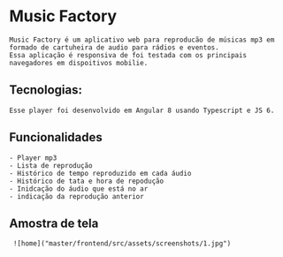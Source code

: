 # Music Factory
    Music Factory é um aplicativo web para reproducão de músicas mp3 em formado de cartuheira de audio para rádios e eventos.
    Essa aplicação é responsiva de foi testada com os principais navegadores em dispoitivos mobilie.

## Tecnologias:
    Esse player foi desenvolvido em Angular 8 usando Typescript e JS 6.

## Funcionalidades
    - Player mp3
    - Lista de reprodução
    - Histórico de tempo reproduzido em cada áudio
    - Histórico de tata e hora de repodução
    - Inidcação do áudio que está no ar
    - indicação da reprodução anterior

## Amostra de tela
     ![home]("master/frontend/src/assets/screenshots/1.jpg")